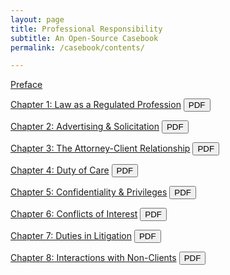 ```yaml
---
layout: page
title: Professional Responsibility
subtitle: An Open-Source Casebook
permalink: /casebook/contents/

---
```


[Preface](../preface)

[Chapter 1: Law as a Regulated Profession](../chap1) <a href='{{ site.baseurl }}/casebook/pdf/chap1.pdf'><button class='button syllabus smaller'>PDF</button></a>

[Chapter 2: Advertising & Solicitation](../chap2) <a href='{{ site.baseurl }}/casebook/pdf/chap2.pdf'><button class='button syllabus smaller'>PDF</button></a>

[Chapter 3: The Attorney-Client Relationship](../chap3) <a href='{{ site.baseurl }}/casebook/pdf/chap3.pdf'><button class='button syllabus smaller'>PDF</button></a>

[Chapter 4: Duty of Care](../chap4) <a href='{{ site.baseurl }}/casebook/pdf/chap4.pdf'><button class='button syllabus smaller'>PDF</button></a>

[Chapter 5: Confidentiality & Privileges](../chap5) <a href='{{ site.baseurl }}/casebook/pdf/chap5.pdf'><button class='button syllabus smaller'>PDF</button></a>

[Chapter 6: Conflicts of Interest](../chap6) <a href='{{ site.baseurl }}/casebook/pdf/chap6.pdf'><button class='button syllabus smaller'>PDF</button></a>

[Chapter 7: Duties in Litigation](../chap7) <a href='{{ site.baseurl }}/casebook/pdf/chap7.pdf'><button class='button syllabus smaller'>PDF</button></a>

[Chapter 8: Interactions with Non-Clients](../chap8) <a href='{{ site.baseurl }}/casebook/pdf/chap8.pdf'><button class='button syllabus smaller'>PDF</button></a>
